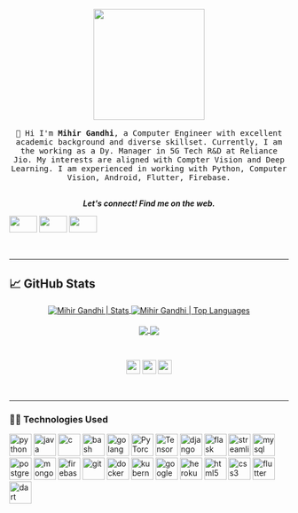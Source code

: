 <p align="center">
  <img src="" width="200px">
  <br>
  <samp>
    <br>
    👋 Hi I'm <strong>Mihir Gandhi</strong>, a Computer Engineer with excellent academic background and diverse skillset. Currently, I am the working as a Dy. Manager in 5G Tech R&D at Reliance Jio. My interests are aligned with Compter Vision and Deep Learning. I am experienced in working with Python, Computer Vision, Android, Flutter, Firebase.
    <br><br>
  </samp>
</p>

<p align="center" text-align="center">
<b><i>Let's connect! Find me on the web.</i></b>  

[<img width="50" height="30" src="https://img.shields.io/badge/linkedin-blue.svg?&style=for-the-badge&logo=linkedin&logoColor=white" />][Linkedin]
[<img width="50"  height="30" src="https://img.shields.io/badge/instagram-C13584.svg?&style=for-the-badge&logo=instagram&logoColor=white" />][Gmail]
[<img width="50"  height="30" src="https://img.shields.io/badge/gmail-c14438?&style=for-the-badge&logo=gmail&logoColor=white">][Instagram]

</p>

<br />
<hr />

## &#x1f4c8; GitHub Stats

<p align="center">
  
<a href="https://github.com/mihir-m-gandhi">
  <img align="center" src="https://github-readme-stats.vercel.app/api?username=mihir-m-gandhi&show_icons=true&line_height=27&count_private=true&title_color=ffffff&text_color=c9cacc&icon_color=2bbc8a&bg_color=1d1f21" alt="Mihir Gandhi | Stats" />
</a>

<a href="https://github.com/mihir-m-gandhi">
  <img align="center" src="https://github-readme-stats.vercel.app/api/top-langs/?username=mihir-m-gandhi&hide=html,css,tsql&title_color=ffffff&text_color=c9cacc&icon_color=2bbc8a&bg_color=1d1f21&langs_count=5" alt="Mihir Gandhi | Top Languages" / />
</a>

<br />
<br />

<a href="https://github.com/mihir-m-gandhi/Adaptive-Traffic-Signal-Timer">
  <img align="center" src="https://github-readme-stats.vercel.app/api/pin/?username=mihir-m-gandhi&repo=Adaptive-Traffic-Signal-Timer&title_color=ffffff&text_color=c9cacc&icon_color=2bbc8a&bg_color=1d1f21" />
</a>

<a href="https://github.com/mihir-m-gandhi/https://github.com/mihir-m-gandhi/Sign-Language-Recognition">
  <img align="center" src="https://github-readme-stats.vercel.app/api/pin/?username=mihir-m-gandhi&repo=Sign-Language-Recognition&title_color=ffffff&text_color=c9cacc&icon_color=2bbc8a&bg_color=1d1f21" />
</a>  

</p>

<br />

<p align=center>
<img height="25" src="https://badges.pufler.dev/visits/mihir-m-gandhi/Adaptive-Traffic-Signal-Timer?color=black&logo=github" />
<img height="25" src="https://komarev.com/ghpvc/?username=mihir-m-gandhi&color=brightgreen" />
<a href="https://github.com/mihir-m-gandhi">
<img height="25" src="https://badges.pufler.dev/commits/monthly/mihir-m-gandhi?color=blue" />
</a>
</p>

<br />
<hr />

### 👨‍💻 Technologies Used

<p align="left">
  <img src="https://www.vectorlogo.zone/logos/python/python-icon.svg" alt="python" width="40" height="40"/>
  <img src="https://www.vectorlogo.zone/logos/java/java-icon.svg" alt="java" width="40" height="40"/>
  <img src="https://devicons.github.io/devicon/devicon.git/icons/c/c-original.svg" alt="c" width="40" height="40"/>
  <img src="https://www.vectorlogo.zone/logos/gnu_bash/gnu_bash-icon.svg" alt="bash" width="40" height="40"/>
  <img src="https://github.com/keygx/Go-gopher-Vector/blob/master/svg/gopher01c.svg" alt="golang" width="40" height="40"/>

  <img src="https://www.vectorlogo.zone/logos/pytorch/pytorch-icon.svg" alt="PyTorch" width="40" height="40"/>
  <img src="https://www.vectorlogo.zone/logos/tensorflow/tensorflow-icon.svg" alt="TensorFlow" width="40" height="40"/>  

  <img src="https://www.vectorlogo.zone/logos/djangoproject/djangoproject-icon.svg" alt="django" width="40" height="40"/>
  <img src="https://www.vectorlogo.zone/logos/pocoo_flask/pocoo_flask-icon.svg" alt="flask" width="40" height="40"/>
  <img src="https://avatars1.githubusercontent.com/u/45109972?s=200&v=4" alt="streamlit" width="40" height="40"/>
  <img src="https://www.vectorlogo.zone/logos/mysql/mysql-icon.svg" alt="mysql" width="40" height="40"/>  
  <img src="https://www.vectorlogo.zone/logos/postgresql/postgresql-icon.svg" alt="postgresql" width="40" height="40"/>

  <img src="https://www.vectorlogo.zone/logos/mongodb/mongodb-icon.svg" alt="mongodb" width="40" height="40"/>
  <img src="https://www.vectorlogo.zone/logos/firebase/firebase-icon.svg" alt="firebase" width="40" height="40"/>

  <img src="https://www.vectorlogo.zone/logos/git-scm/git-scm-icon.svg" alt="git" width="40" height="40"/>
  <img src="https://www.vectorlogo.zone/logos/docker/docker-icon.svg" alt="docker" width="40" height="40"/>

  <img src="https://www.vectorlogo.zone/logos/kubernetes/kubernetes-icon.svg" alt="kubernetes" width="40" height="40"/>
  <img src="https://www.vectorlogo.zone/logos/google_cloud/google_cloud-icon.svg" alt="googlecloud" width="40" height="40"/>

  <img src="https://www.vectorlogo.zone/logos/heroku/heroku-icon.svg" alt="heroku" width="40" height="40"/>
  <img src="https://www.vectorlogo.zone/logos/w3_html5/w3_html5-icon.svg" alt="html5" width="40" height="40"/>
  <img src="https://devicons.github.io/devicon/devicon.git/icons/css3/css3-original-wordmark.svg" alt="css3" width="40" height="40"/>
  
  <img src="https://www.vectorlogo.zone/logos/flutterio/flutterio-icon.svg" alt="flutter" width="40" height="40"/>
<img src="https://www.vectorlogo.zone/logos/dartlang/dartlang-icon.svg" alt="dart" width="40" height="40"/>
</p>


[Linkedin]: https://www.linkedin.com/in/mihir-m-gandhi/
[Gmail]: mailto:mihir.mg@somaiya.edu.com
[Instagram]: https://www.instagram.com/mihir.mg/
